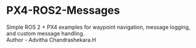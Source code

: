 # PX4-ROS2-Messages
Simple ROS 2 + PX4 examples for waypoint navigation, message logging, and custom message handling.
<br>
Author - Advitha Chandrashekara.H
